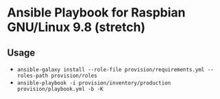 # Ansible Playbook for Raspbian GNU/Linux 9.8 (stretch)

## Usage

- `ansible-galaxy install --role-file provision/requirements.yml --roles-path provision/roles`
- `ansible-playbook -i provision/inventory/production provision/playbook.yml -b -K`
